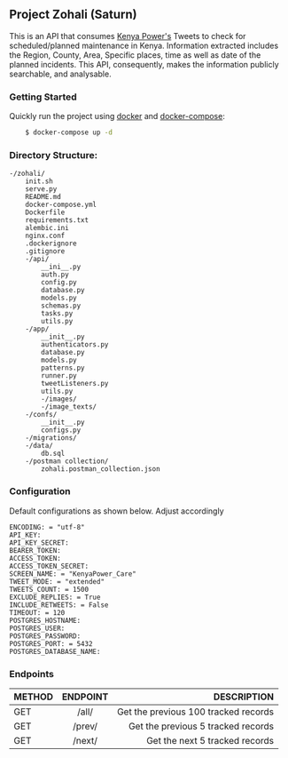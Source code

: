 ## Project Zohali (Saturn)

This is an API that consumes [Kenya Power's](https://twitter.com/KenyaPower_Care) Tweets to check for scheduled/planned maintenance in Kenya.
Information extracted includes the Region, County, Area, Specific places, time as well as date of the planned incidents.
This API, consequently, makes the information publicly searchable, and analysable.

### Getting Started

Quickly run the project using [docker](https://www.docker.com/) and
[docker-compose](https://docs.docker.com/compose/):

```bash
    $ docker-compose up -d
```

### Directory Structure:

    -/zohali/
        init.sh
        serve.py
        README.md
        docker-compose.yml
        Dockerfile
        requirements.txt
        alembic.ini
        nginx.conf
        .dockerignore
        .gitignore
        -/api/
            __ini__.py
            auth.py
            config.py
            database.py
            models.py
            schemas.py
            tasks.py
            utils.py
        -/app/
            __init__.py
            authenticators.py
            database.py
            models.py
            patterns.py
            runner.py
            tweetListeners.py
            utils.py
            -/images/
            -/image_texts/
        -/confs/
            __init__.py
            configs.py
        -/migrations/
        -/data/
            db.sql
        -/postman collection/
            zohali.postman_collection.json

### Configuration

Default configurations as shown below. Adjust accordingly

    ENCODING: = "utf-8"
    API_KEY:
    API_KEY_SECRET:
    BEARER_TOKEN:
    ACCESS_TOKEN:
    ACCESS_TOKEN_SECRET:
    SCREEN_NAME: = "KenyaPower_Care"
    TWEET_MODE: = "extended"
    TWEETS_COUNT: = 1500
    EXCLUDE_REPLIES: = True
    INCLUDE_RETWEETS: = False
    TIMEOUT: = 120
    POSTGRES_HOSTNAME:
    POSTGRES_USER:
    POSTGRES_PASSWORD:
    POSTGRES_PORT: = 5432
    POSTGRES_DATABASE_NAME:

### Endpoints

| METHOD | ENDPOINT |                          DESCRIPTION |
| ------ | :------: | -----------------------------------: |
| GET    |  /all/   | Get the previous 100 tracked records |
| GET    |  /prev/  |   Get the previous 5 tracked records |
| GET    |  /next/  |       Get the next 5 tracked records |
